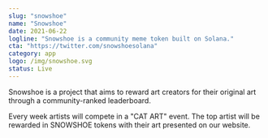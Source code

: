 ```yaml
---
slug: "snowshoe"
name: "Snowshoe"
date: 2021-06-22
logline: "Snowshoe is a community meme token built on Solana."
cta: "https://twitter.com/snowshoesolana"
category: app
logo: /img/snowshoe.svg
status: Live
---
```


Snowshoe is a project that aims to reward art creators for their original art through a community-ranked leaderboard.

Every week artists will compete in a "CAT ART" event. The top artist will be rewarded in SNOWSHOE tokens with their art presented on our website.
